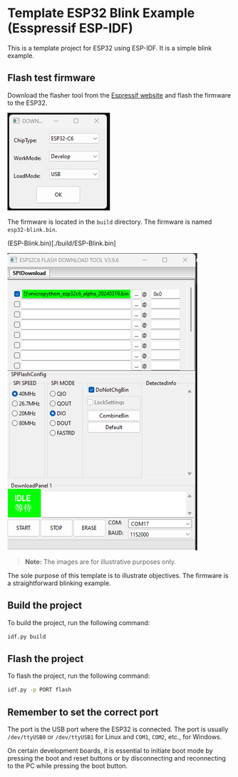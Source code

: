 # Template ESP32 Blink Example (Esspressif ESP-IDF)

This is a template project for ESP32 using ESP-IDF. It is a simple blink example.


## Flash test firmware

Download the flasher tool from the [Espressif website](hhttps://www.espressif.com/sites/default/files/tools/flash_download_tool_3.9.6_1.zip) and flash the firmware to the ESP32.

![image](./images/tools.png)

The firmware is located in the `build` directory. The firmware is named `esp32-blink.bin`.

(ESP-Blink.bin)[./build/ESP-Blink.bin]

![flash](./images/flash.png)

> **Note:**
> The images are for illustrative purposes only.

The sole purpose of this template is to illustrate objectives. The firmware is a straightforward blinking example.

## Build the project

To build the project, run the following command:

```bash
idf.py build
```

## Flash the project

To flash the project, run the following command:

```bash
idf.py -p PORT flash
```

## Remember to set the correct port

The port is the USB port where the ESP32 is connected. The port is usually `/dev/ttyUSB0` or `/dev/ttyUSB1`  for Linux and `COM1`, `COM2`, etc., for Windows.

On certain development boards, it is essential to initiate boot mode by pressing the boot and reset buttons or by disconnecting and reconnecting to the PC while pressing the boot button.